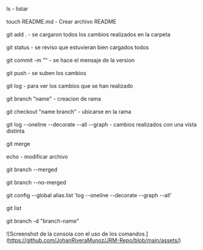 
ls - listar <br></br>
touch README.md - Crear archivo README<br></br>
git add . - se cargaron todos los cambios realizados en la carpeta <br></br>
git status - se reviso que estuvieran bien cargados todos<br></br>
git commit -m "" - se hace el mensaje de la version<br></br>
git push - se suben los cambios<br></br>
git log - para ver los cambios que se han realizado<br></br>
git branch "name" - creacion de rama<br></br>
git checkout "name branch" - ubicarse en la rama<br></br>
git log --oneline --decorate --all --graph - cambios realizados con una vista distinta<br></br>
git merge<br></br>
echo - modificar archivo<br></br>
git branch --merged<br></br>
git branch --no-merged<br></br>
git config --global alias.list 'log --oneline --decorate --graph --all'<br></br>
git list<br></br>
git branch -d "branch-name"<br></br>
<span>![</span><span>Screenshot de la consola con el uso de los comandos.</span><span>]</span><span>
(</span><span>https://github.com/JohanRiveraMunoz/JRM-Repo/blob/main/assets/</span><span>)</span>

